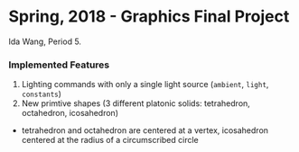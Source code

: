 # Spring, 2018 - Graphics Final Project
Ida Wang, Period 5.

### Implemented Features
1. Lighting commands with only a single light source (`ambient`, `light`, `constants`)
2. New primtive shapes (3 different platonic solids: tetrahedron, octahedron, icosahedron)
  - tetrahedron and octahedron are centered at a vertex, icosahedron centered at the radius of a circumscribed circle

